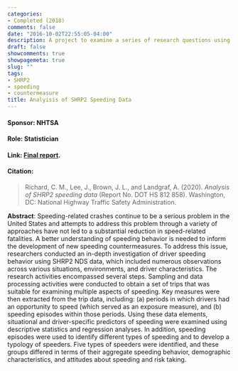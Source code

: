 ```yaml
---
categories:
- Completed (2018)
comments: false
date: "2016-10-02T22:55:05-04:00"
description: A project to examine a series of research questions using the SHRP2 data
draft: false
showcomments: true
showpagemeta: true
slug: ""
tags:
- SHRP2
- speeding
- countermeasure
title: Analyisis of SHRP2 Speeding Data
---
```

#### Sponsor: NHTSA
#### Role: Statistician
#### Link: [Final report](https://rosap.ntl.bts.gov/view/dot/44242/dot_44242_DS1.pdf).
#### Citation:
> Richard, C. M., Lee, J., Brown, J. L., and Landgraf, A. (2020). _Analysis of SHRP2 speeding data_ (Report No. DOT HS 812 858). Washington, DC: National Highway Traffic Safety Administration.

__Abstract__:
Speeding-related crashes continue to be a serious problem in the United States and attempts to address this
problem through a variety of approaches have not led to a substantial reduction in speed-related fatalities. A better
understanding of speeding behavior is needed to inform the development of new speeding countermeasures. To
address this issue, researchers conducted an in-depth investigation of driver speeding behavior using SHRP2 NDS
data, which included numerous observations across various situations, environments, and driver characteristics.
The research activities encompassed several steps. Sampling and data processing activities were conducted to
obtain a set of trips that was suitable for examining multiple aspects of speeding. Key measures were then
extracted from the trip data, including: (a) periods in which drivers had an opportunity to speed (which served as
an exposure measure), and (b) speeding episodes within those periods. Using these data elements, situational and
driver-specific predictors of speeding were examined using descriptive statistics and regression analyses. In
addition, speeding episodes were used to identify different types of speeding and to develop a typology of
speeders. Five types of speeders were identified, and these groups differed in terms of their aggregate speeding
behavior, demographic characteristics, and attitudes about speeding and risk taking.
